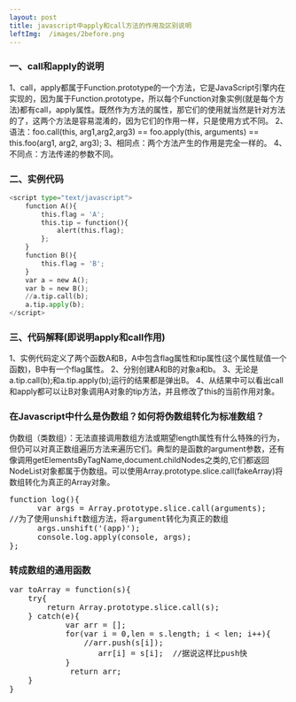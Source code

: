 ```yaml
---
layout: post
title: javascript中apply和call方法的作用及区别说明
leftImg:  /images/2before.png
---
```


### 一、call和apply的说明
1、call，apply都属于Function.prototype的一个方法，它是JavaScript引擎内在实现的，因为属于Function.prototype，所以每个Function对象实例(就是每个方法)都有call，apply属性。既然作为方法的属性，那它们的使用就当然是针对方法的了，这两个方法是容易混淆的，因为它们的作用一样，只是使用方式不同。
2、语法：foo.call(this, arg1,arg2,arg3) == foo.apply(this, arguments) == this.foo(arg1, arg2, arg3);
3、相同点：两个方法产生的作用是完全一样的。
4、不同点：方法传递的参数不同。
### 二、实例代码
``` python
<script type="text/javascript">
    function A(){
        this.flag = 'A';
        this.tip = function(){
            alert(this.flag);
        };
    }
    function B(){
        this.flag = 'B';
    }
    var a = new A();
    var b = new B();
    //a.tip.call(b);
    a.tip.apply(b);
</script>
```
### 三、代码解释(即说明apply和call作用)
1、实例代码定义了两个函数A和B，A中包含flag属性和tip属性(这个属性赋值一个函数)，B中有一个flag属性。
2、分别创建A和B的对象a和b。
3、无论是a.tip.call(b);和a.tip.apply(b);运行的结果都是弹出B。
4、从结果中可以看出call和apply都可以让B对象调用A对象的tip方法，并且修改了this的当前作用对象。
### 在Javascript中什么是伪数组？如何将伪数组转化为标准数组？
伪数组（类数组）：无法直接调用数组方法或期望length属性有什么特殊的行为，但仍可以对真正数组遍历方法来遍历它们。典型的是函数的argument参数，还有像调用getElementsByTagName,document.childNodes之类的,它们都返回NodeList对象都属于伪数组。可以使用Array.prototype.slice.call(fakeArray)将数组转化为真正的Array对象。
<pre>
function log(){
      var args = Array.prototype.slice.call(arguments);  
//为了使用unshift数组方法，将argument转化为真正的数组
      args.unshift('(app)');
      console.log.apply(console, args);
};
</pre>
### 转成数组的通用函数
<pre>
var toArray = function(s){
    try{
        return Array.prototype.slice.call(s);
    } catch(e){
            var arr = [];
            for(var i = 0,len = s.length; i < len; i++){
                //arr.push(s[i]);
                   arr[i] = s[i];  //据说这样比push快
            }
             return arr;
    }
}
</pre>
